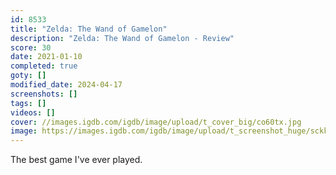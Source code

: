 ```yaml
---
id: 8533
title: "Zelda: The Wand of Gamelon"
description: "Zelda: The Wand of Gamelon - Review"
score: 30
date: 2021-01-10
completed: true
goty: []
modified_date: 2024-04-17
screenshots: []
tags: []
videos: []
cover: //images.igdb.com/igdb/image/upload/t_cover_big/co60tx.jpg
image: https://images.igdb.com/igdb/image/upload/t_screenshot_huge/sckkdr.jpg
---
```

The best game I've ever played.